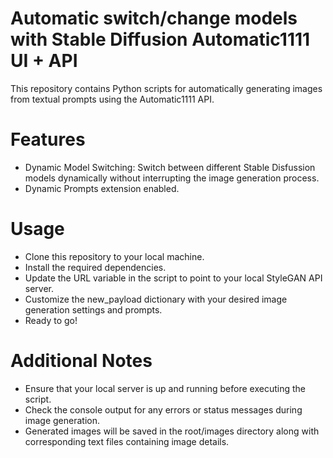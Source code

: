 # Automatic switch/change models with Stable Diffusion Automatic1111 UI + API

This repository contains Python scripts for automatically generating images from textual prompts using the Automatic1111 API.

# Features

 - Dynamic Model Switching: Switch between different Stable Disfussion models dynamically without interrupting the image generation process.
 - Dynamic Prompts extension enabled.

# Usage

 - Clone this repository to your local machine.
 - Install the required dependencies.
 - Update the URL variable in the script to point to your local StyleGAN API server.
 - Customize the new_payload dictionary with your desired image generation settings and prompts.
 - Ready to go!

# Additional Notes

 - Ensure that your local server is up and running before executing the script.
 - Check the console output for any errors or status messages during image generation.
 - Generated images will be saved in the root/images directory along with corresponding text files containing image details.
